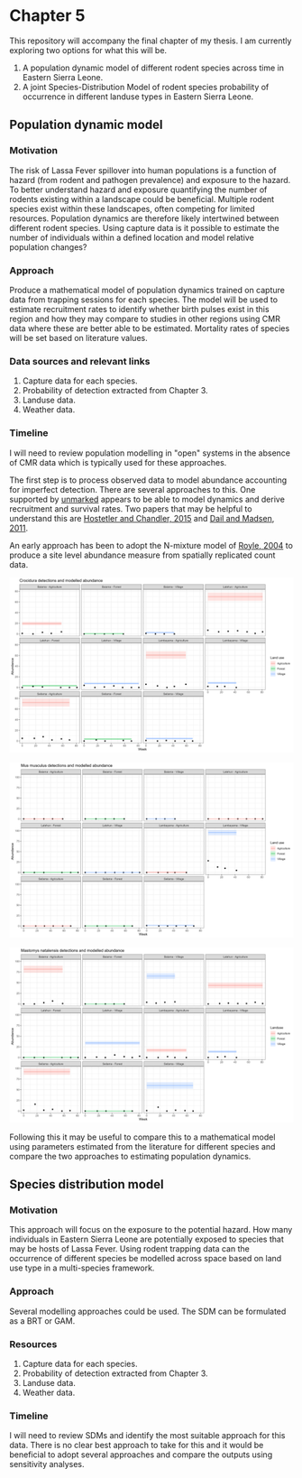# Chapter 5

This repository will accompany the final chapter of my thesis. I am currently exploring two options for what this will be.

1. A population dynamic model of different rodent species across time in Eastern Sierra Leone.
2. A joint Species-Distribution Model of rodent species probability of occurrence in different landuse types in Eastern Sierra Leone.

## Population dynamic model

### Motivation

The risk of Lassa Fever spillover into human populations is a function of hazard (from rodent and pathogen prevalence) and exposure to the hazard. To better understand hazard and exposure quantifying the number of rodents existing within a landscape could be beneficial. Multiple rodent species exist within these landscapes, often competing for limited resources. Population dynamics are therefore likely intertwined between different rodent species. Using capture data is it possible to estimate the number of individuals within a defined location and model relative population changes?

### Approach

Produce a mathematical model of population dynamics trained on capture data from trapping sessions for each species. The model will be used to estimate recruitment rates to identify whether birth pulses exist in this region and how they may compare to studies in other regions using CMR data where these are better able to be estimated. Mortality rates of species will be set based on literature values. 

### Data sources and relevant links

1. Capture data for each species.
2. Probability of detection extracted from Chapter 3.
3. Landuse data.
4. Weather data.

### Timeline

I will need to review population modelling in "open" systems in the absence of CMR data which is typically used for these approaches. 

The first step is to process observed data to model abundance accounting for imperfect detection. There are several approaches to this. One supported by [unmarked](https://rbchan.github.io/unmarked/reference/index.html) appears to be able to model dynamics and derive recruitment and survival rates. Two papers that may be helpful to understand this are [Hostetler and Chandler, 2015](https://doi.org/10.1890/14-1487.1) and [Dail and Madsen, 2011](https://doi.org/10.1111/j.1541-0420.2010.01465.x). 

An early approach has been to adopt the N-mixture model of [Royle, 2004](https://doi.org/10.1111/j.0006-341X.2004.00142.x) to produce a site level abundance measure from spatially replicated count data.

![Crocidura modelled abundance](output/crocidura_abundance.png)

![Mus musculus modelled abundance](output/mus_abundance.png)

![Mastomys natalensis modelled abundance](output/mastomys_abundance.png)

Following this it may be useful to compare this to a mathematical model using parameters estimated from the literature for different species and compare the two approaches to estimating population dynamics.

## Species distribution model

### Motivation

This approach will focus on the exposure to the potential hazard. How many individuals in Eastern Sierra Leone are potentially exposed to species that may be hosts of Lassa Fever. Using rodent trapping data can the occurrence of different species be modelled across space based on land use type in a multi-species framework.

### Approach

Several modelling approaches could be used. The SDM can be formulated as a BRT or GAM.

### Resources

1. Capture data for each species.
2. Probability of detection extracted from Chapter 3.
3. Landuse data.
4. Weather data.

### Timeline

I will need to review SDMs and identify the most suitable approach for this data. There is no clear best approach to take for this and it would be beneficial to adopt several approaches and compare the outputs using sensitivity analyses.
